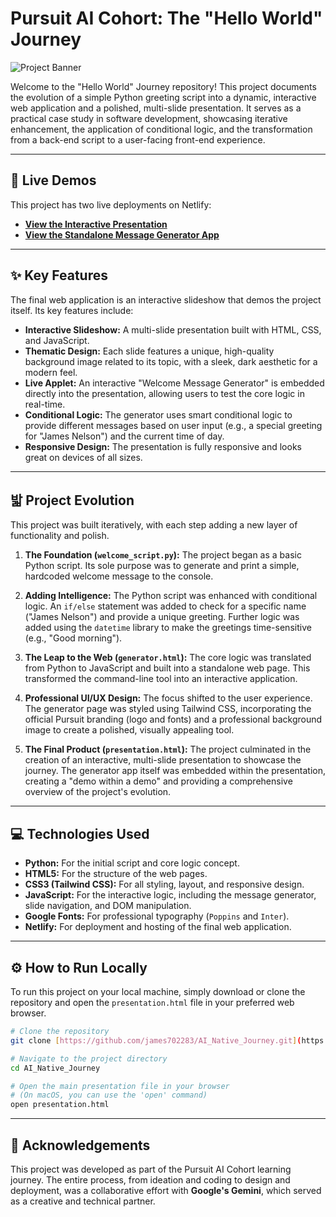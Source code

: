 # Pursuit AI Cohort: The "Hello World" Journey

![Project Banner](https://images.unsplash.com/photo-1534972195531-d756b9bfa9f2?q=80&w=2070&auto=format&fit=crop)

Welcome to the "Hello World" Journey repository! This project documents the evolution of a simple Python greeting script into a dynamic, interactive web application and a polished, multi-slide presentation. It serves as a practical case study in software development, showcasing iterative enhancement, the application of conditional logic, and the transformation from a back-end script to a user-facing front-end experience.

---

## 🚀 Live Demos

This project has two live deployments on Netlify:

* **[View the Interactive Presentation](https://hello-world-script-demo.netlify.app/)**
* **[View the Standalone Message Generator App](https://ai-cohort-message-generator.netlify.app/)**

---

## ✨ Key Features

The final web application is an interactive slideshow that demos the project itself. Its key features include:

* **Interactive Slideshow:** A multi-slide presentation built with HTML, CSS, and JavaScript.
* **Thematic Design:** Each slide features a unique, high-quality background image related to its topic, with a sleek, dark aesthetic for a modern feel.
* **Live Applet:** An interactive "Welcome Message Generator" is embedded directly into the presentation, allowing users to test the core logic in real-time.
* **Conditional Logic:** The generator uses smart conditional logic to provide different messages based on user input (e.g., a special greeting for "James Nelson") and the current time of day.
* **Responsive Design:** The presentation is fully responsive and looks great on devices of all sizes.

---

## 밟 Project Evolution

This project was built iteratively, with each step adding a new layer of functionality and polish.

1.  **The Foundation (`welcome_script.py`):** The project began as a basic Python script. Its sole purpose was to generate and print a simple, hardcoded welcome message to the console.

2.  **Adding Intelligence:** The Python script was enhanced with conditional logic. An `if/else` statement was added to check for a specific name ("James Nelson") and provide a unique greeting. Further logic was added using the `datetime` library to make the greetings time-sensitive (e.g., "Good morning").

3.  **The Leap to the Web (`generator.html`):** The core logic was translated from Python to JavaScript and built into a standalone web page. This transformed the command-line tool into an interactive application.

4.  **Professional UI/UX Design:** The focus shifted to the user experience. The generator page was styled using Tailwind CSS, incorporating the official Pursuit branding (logo and fonts) and a professional background image to create a polished, visually appealing tool.

5.  **The Final Product (`presentation.html`):** The project culminated in the creation of an interactive, multi-slide presentation to showcase the journey. The generator app itself was embedded within the presentation, creating a "demo within a demo" and providing a comprehensive overview of the project's evolution.

---

## 💻 Technologies Used

* **Python:** For the initial script and core logic concept.
* **HTML5:** For the structure of the web pages.
* **CSS3 (Tailwind CSS):** For all styling, layout, and responsive design.
* **JavaScript:** For the interactive logic, including the message generator, slide navigation, and DOM manipulation.
* **Google Fonts:** For professional typography (`Poppins` and `Inter`).
* **Netlify:** For deployment and hosting of the final web application.

---

## ⚙️ How to Run Locally

To run this project on your local machine, simply download or clone the repository and open the `presentation.html` file in your preferred web browser.

```bash
# Clone the repository
git clone [https://github.com/james702283/AI_Native_Journey.git](https://github.com/james702283/AI_Native_Journey.git)

# Navigate to the project directory
cd AI_Native_Journey

# Open the main presentation file in your browser
# (On macOS, you can use the 'open' command)
open presentation.html
```

---

## 🙏 Acknowledgements

This project was developed as part of the Pursuit AI Cohort learning journey. The entire process, from ideation and coding to design and deployment, was a collaborative effort with **Google's Gemini**, which served as a creative and technical partner.
